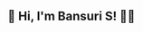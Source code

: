 ## 👋 Hi, I'm Bansuri S! 👩‍💻

<!--
**bansurisenthilkumar/bansurisenthilkumar** is a ✨ _special_ ✨ repository because its `README.md` (this file) appears on your GitHub profile.

Here are some ideas to get you started:

- 🚀 About Me
🔭 I’m currently working on improving my React.js skills, building Machine Learning models, and working on various UX Design projects.
🌱 I’m learning how to implement Data Analytics and AI models in my projects and how to use Cloud Technologies for scalable solutions.
🤝 I’m always looking for opportunities to collaborate with other passionate tech enthusiasts and professionals.
💬 Ask me about UI/UX Design, JavaScript, React, Java, Machine Learning, or anything tech-related.
📫 How to reach me: Email | LinkedIn | Twitter
🛠️ Technologies & Tools
Languages: Java, JavaScript, HTML, CSS, SQL
Frameworks & Libraries: React.js, Node.js, Express.js, Spring Boot
Databases: MySQL, MongoDB
Tools & Platforms: Git, Docker, VS Code, Figma, Postman, AWS
Machine Learning: Scikit-learn, TensorFlow, Keras
UI/UX: Figma, Adobe XD, Wireframing, Prototyping
Version Control: Git, GitHub, GitLab
- 🌱 I’m currently learning ..
Python Modules
SpringBoot
TensorFlow and Keras for building deep learning models.
Cloud computing platforms like AWS to deploy and manage scalable applications.
UI/UX design
- 👯 I’m looking to collaborate on ...
Full-stack projects involving React.js, Node.js, and Machine Learning.
UI/UX design projects to create visually stunning and user-friendly interfaces.
Exploring Data Science challenges to build impactful data-driven solutions.
- 🤔 I’m looking for help with ...
Deepening my understanding of machine learning algorithms and how to apply them effectively in real-world applications.
Advanced data engineering techniques for handling large-scale datasets and optimizing ML models.
Deploying machine learning models to production using tools like AWS and Docker.
Improving my front-end skills with advanced React.js features and best practices.
Collaboration on open-source projects related to AI, data science, or UI/UX design.
- 📫 How to reach me: ...
Email: bansurisenthilkumar@gmail.com
LinkedIn: Bansuri Senthilkumar
- 😄 Pronouns: She/Her
- ⚡ Fun fact: ...
I’m passionate about Astrophysics and love reading about the universe in my free time.
I enjoy working on creative UX Design projects that merge aesthetics with functionality.
-->
